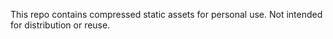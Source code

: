 This repo contains compressed static assets for personal use.
Not intended for distribution or reuse.
